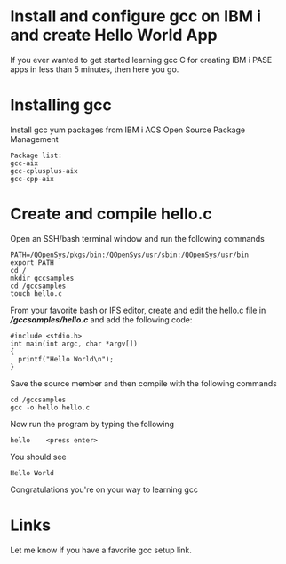 # Install and configure gcc on IBM i and create Hello World App

If you ever wanted to get started learning gcc C for creating IBM i PASE apps in less than 5 minutes, then here you go. 

# Installing gcc
Install gcc yum packages from IBM i ACS Open Source Package Management
```
Package list:
gcc-aix
gcc-cplusplus-aix
gcc-cpp-aix
```
# Create and compile hello.c

Open an SSH/bash terminal window and run the following commands
```
PATH=/QOpenSys/pkgs/bin:/QOpenSys/usr/sbin:/QOpenSys/usr/bin
export PATH
cd /
mkdir gccsamples
cd /gccsamples
touch hello.c
```

From your favorite bash or IFS editor, create and edit the hello.c file in ***/gccsamples/hello.c*** and add the following code:
```
#include <stdio.h>
int main(int argc, char *argv[])
{
  printf("Hello World\n");
}
```

Save the source member and then compile with the following commands
```
cd /gccsamples
gcc -o hello hello.c
```

Now run the program by typing the following
```
hello    <press enter>
```

You should see
```
Hello World
```

Congratulations you're on your way to learning gcc

# Links


Let me know if you have a favorite gcc setup link.


